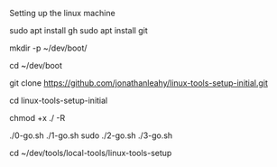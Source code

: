 Setting up the linux machine

sudo apt install gh
sudo apt install git

mkdir -p ~/dev/boot/

cd ~/dev/boot

git clone https://github.com/jonathanleahy/linux-tools-setup-initial.git

cd linux-tools-setup-initial

chmod +x ./ -R

./0-go.sh
./1-go.sh
sudo ./2-go.sh
./3-go.sh

cd ~/dev/tools/local-tools/linux-tools-setup
